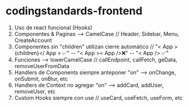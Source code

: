 # codingstandards-frontend

1. Uso de react funcional (Hooks)
2. Componentes & Paginas --> CamelCase // Header, Sidebar, Menu, CreateAccount 
3. Componentes sin "children" utilizan cierre automático // "< App >{children}</ App > ✅" -- "< App >< App />❌" -- "< App /> ✅"
4. Funciones --> lowerCamelCase // callEndpoint, callFetch, geData, removeUserFromData
5. Handlers de Components siempre anteponer "on" --> onChange, onSubmit, onBlur, etc
6. Handlers de Context no agregar "on" --> addCard, addUser, removeUser, etc
7. Custom Hooks siempre con use // useCard, useFetch, useForm, etc  
